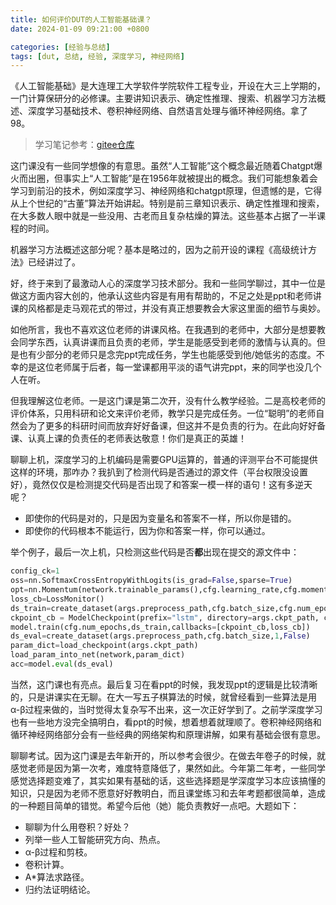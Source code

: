 ```yaml
---
title: 如何评价DUT的人工智能基础课？
date: 2024-01-09 09:21:00 +0800

categories: [经验与总结]
tags: [dut, 总结, 经验, 深度学习, 神经网络]
---
```


《人工智能基础》是大连理工大学软件学院软件工程专业，开设在大三上学期的，一门计算保研分的必修课。主要讲知识表示、确定性推理、搜索、机器学习方法概述、深度学习基础技术、卷积神经网络、自然语言处理与循环神经网络。拿了98。

> 学习笔记参考：[gitee仓库](https://gitee.com/QMMMS/reading-notes/tree/main/%E3%80%8A%E4%BA%BA%E5%B7%A5%E6%99%BA%E8%83%BD%E5%AF%BC%E8%AE%BA%E3%80%8B)

这门课没有一些同学想像的有意思。虽然“人工智能”这个概念最近随着Chatgpt爆火而出圈，但事实上“人工智能”是在1956年就被提出的概念。我们可能想象着会学习到前沿的技术，例如深度学习、神经网络和chatgpt原理，但遗憾的是，它得从上个世纪的“古董”算法开始讲起。特别是前三章知识表示、确定性推理和搜索，在大多数人眼中就是一些没用、古老而且复杂枯燥的算法。这些基本占据了一半课程的时间。

机器学习方法概述这部分呢？基本是略过的，因为之前开设的课程《高级统计方法》已经讲过了。

好，终于来到了最激动人心的深度学习技术部分。我和一些同学聊过，其中一位是做这方面内容大创的，他承认这些内容是有用有帮助的，不足之处是ppt和老师讲课的风格都是走马观花式的带过，并没有真正想要教会大家这里面的细节与奥妙。

如他所言，我也不喜欢这位老师的讲课风格。在我遇到的老师中，大部分是想要教会同学东西，认真讲课而且负责的老师，学生是能感受到老师的激情与认真的。但是也有少部分的老师只是念完ppt完成任务，学生也能感受到他/她低劣的态度。不幸的是这位老师属于后者，每一堂课都用平淡的语气讲完ppt，来的同学也没几个人在听。

但我理解这位老师。一是这门课是第二次开，没有什么教学经验。二是高校老师的评价体系，只用科研和论文来评价老师，教学只是完成任务。一位“聪明”的老师自然会为了更多的科研时间而放弃好好备课，但这并不是负责的行为。在此向好好备课、认真上课的负责任的老师表达敬意！你们是真正的英雄！

聊聊上机，深度学习的上机编码是需要GPU运算的，普通的评测平台不可能提供这样的环境，那咋办？我扒到了检测代码是否通过的源文件（平台权限没设置好），竟然仅仅是检测提交代码是否出现了和答案一模一样的语句！这有多逆天呢？

- 即使你的代码是对的，只是因为变量名和答案不一样，所以你是错的。
- 即使你的代码根本不能运行，因为你和答案一样，你可以通过。

举个例子，最后一次上机，只检测这些代码是否**都**出现在提交的源文件中：

```py
config_ck=1
oss=nn.SoftmaxCrossEntropyWithLogits(is_grad=False,sparse=True)
opt=nn.Momentum(network.trainable_params(),cfg.learning_rate,cfg.momentum)
loss_cb=LossMonitor()
ds_train=create_dataset(args.preprocess_path,cfg.batch_size,cfg.num_epochs,True)
ckpoint_cb = ModelCheckpoint(prefix="lstm", directory=args.ckpt_path, config=config_ck)
model.train(cfg.num_epochs,ds_train,callbacks=[ckpoint_cb,loss_cb])
ds_eval=create_dataset(args.preprocess_path,cfg.batch_size,1,False)
param_dict=load_checkpoint(args.ckpt_path)
load_param_into_net(network,param_dict)
acc=model.eval(ds_eval)
```

当然，这门课也有亮点。最后复习在看ppt的时候，我发现ppt的逻辑是比较清晰的，只是讲课实在无聊。在大一写五子棋算法的时候，就曾经看到一些算法是用α-β过程来做的，当时觉得太复杂写不出来，这一次正好学到了。之前学深度学习也有一些地方没完全搞明白，看ppt的时候，想着想着就理顺了。卷积神经网络和循环神经网络部分会有一些经典的网络架构和原理讲解，如果有基础会很有意思。

聊聊考试。因为这门课是去年新开的，所以参考会很少。在做去年卷子的时候，就感觉老师是因为第一次考，难度特意降低了，果然如此。今年第二年考，一些同学感觉选择题变难了，其实如果有基础的话，这些选择题是学深度学习本应该搞懂的知识，只是因为老师不愿意好好教明白，而且课堂练习和去年考题都很简单，造成的一种题目简单的错觉。希望今后他（她）能负责教好一点吧。大题如下：

- 聊聊为什么用卷积？好处？
- 列举一些人工智能研究方向、热点。
- α-β过程和剪枝。
- 卷积计算。
- A*算法求路径。
- 归约法证明结论。
